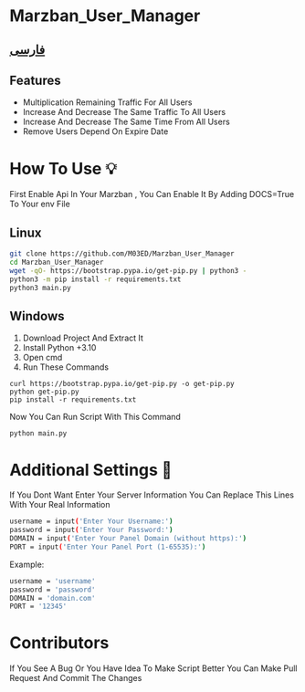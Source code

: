 # Marzban_User_Manager

<h2><a href="./README-fa.md">
	فارسی
	</a></h2>

## Features
- Multiplication Remaining Traffic For All Users
- Increase And Decrease The Same Traffic To All Users
- Increase And Decrease The Same Time From All Users
- Remove Users Depend On Expire Date

# How To Use 💡

First Enable Api In Your Marzban , 
You Can Enable It By Adding DOCS=True To Your env File

## Linux

```bash
git clone https://github.com/M03ED/Marzban_User_Manager
cd Marzban_User_Manager
wget -qO- https://bootstrap.pypa.io/get-pip.py | python3 -
python3 -m pip install -r requirements.txt
python3 main.py
```

## Windows
1. Download Project And Extract It 
2. Install Python +3.10
3. Open cmd
4. Run These Commands
```
curl https://bootstrap.pypa.io/get-pip.py -o get-pip.py
python get-pip.py
pip install -r requirements.txt
```
Now You Can Run Script With This Command
```
python main.py
```

# Additional Settings 🧩

If You Dont Want Enter Your Server Information You Can Replace This Lines With Your Real Information 

```bash
username = input('Enter Your Username:')
password = input('Enter Your Password:')
DOMAIN = input('Enter Your Panel Domain (without https):')
PORT = input('Enter Your Panel Port (1-65535):')
```

Example:
```bash
username = 'username'
password = 'password'
DOMAIN = 'domain.com'
PORT = '12345'
```
# Contributors
If You See A Bug Or You Have Idea To Make Script Better You Can Make Pull Request And Commit The Changes
